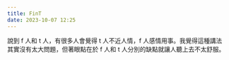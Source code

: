 ```yaml
---
title: FinT
date: 2023-10-07 12:25
---
```

說到 f 人和 t 人，有很多人會覺得 t 人不近人情，f 人感情用事。我覺得這種講法其實沒有太大問題，但著眼點在於 f 人和 t 人分別的缺點就讓人聽上去不太舒服。